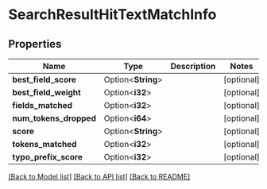 # SearchResultHitTextMatchInfo

## Properties

Name | Type | Description | Notes
------------ | ------------- | ------------- | -------------
**best_field_score** | Option<**String**> |  | [optional]
**best_field_weight** | Option<**i32**> |  | [optional]
**fields_matched** | Option<**i32**> |  | [optional]
**num_tokens_dropped** | Option<**i64**> |  | [optional]
**score** | Option<**String**> |  | [optional]
**tokens_matched** | Option<**i32**> |  | [optional]
**typo_prefix_score** | Option<**i32**> |  | [optional]

[[Back to Model list]](../README.md#documentation-for-models) [[Back to API list]](../README.md#documentation-for-api-endpoints) [[Back to README]](../README.md)


